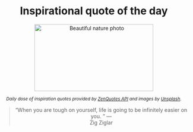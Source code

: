 
<div align="center">

# Inspirational quote of the day

<img src="./data/photo.jpeg" alt="Beautiful nature photo" width="320" height="180">

<sub><i>Daily dose of inspiration quotes provided by [ZenQuotes API](https://zenquotes.io/) and images by [Unsplash](https://unsplash.com/).</i></sub>


<blockquote>&ldquo;When you are tough on yourself, life is going to be infinitely easier on you.  &rdquo; &mdash; <footer>Zig Ziglar</footer></blockquote>

</div>
